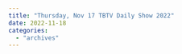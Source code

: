 ```yaml
---
title: "Thursday, Nov 17 TBTV Daily Show 2022"
date: 2022-11-18
categories: 
  - "archives"
---
```



